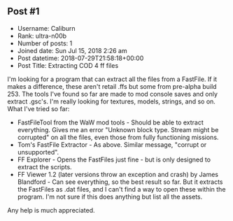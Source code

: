 ## Post #1
- Username: Caliburn
- Rank: ultra-n00b
- Number of posts: 1
- Joined date: Sun Jul 15, 2018 2:26 am
- Post datetime: 2018-07-29T21:58:18+00:00
- Post Title: Extracting COD 4 ff files

I'm looking for a program that can extract all the files from a FastFile. If it makes a difference, these aren't retail .ffs but some from pre-alpha build 253. The tools I've found so far are made to mod console saves and only extract .gsc's. I'm really looking for textures, models, strings, and so on. What I've tried so far: 

* FastFileTool from the WaW mod tools - Should be able to extract everything. Gives me an error "Unknown block type. Stream might be corrupted" on all the files, even those from fully functioning missions. 
* Tom's FastFile Extractor - As above. Similar message, "corrupt or unsupported". 
* FF Explorer - Opens the FastFiles just fine - but is only designed to extract the scripts. 
* FF Viewer 1.2 (later versions throw an exception and crash) by James Blandford - Can see everything, so the best result so far. But it extracts the FastFiles as .dat files, and I can't find a way to open these within the program. I'm not sure if this does anything but list all the assets. 

Any help is much appreciated.
